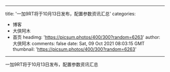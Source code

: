 
---
title: '一加9RT将于10月13日发布，配置参数资讯汇总'
categories: 
 - 博客
 - 大侠阿木
 - 首页
headimg: 'https://picsum.photos/400/300?random=6263'
author: 大侠阿木
comments: false
date: Sat, 09 Oct 2021 08:03:15 GMT
thumbnail: 'https://picsum.photos/400/300?random=6263'
---

<div>   
一加9RT将于10月13日发布，配置参数资讯汇总  
</div>
            